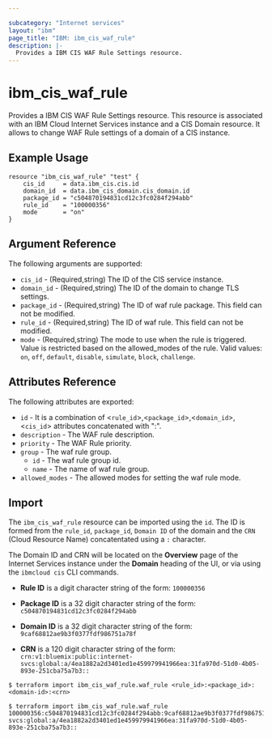 ```yaml
---

subcategory: "Internet services"
layout: "ibm"
page_title: "IBM: ibm_cis_waf_rule"
description: |-
  Provides a IBM CIS WAF Rule Settings resource.
---
```


# ibm_cis_waf_rule

Provides a IBM CIS WAF Rule Settings resource. This resource is associated with an IBM Cloud Internet Services instance and a CIS Domain resource. It allows to change WAF Rule settings of a domain of a CIS instance.

## Example Usage

```hcl
resource "ibm_cis_waf_rule" "test" {
	cis_id     = data.ibm_cis.cis.id
	domain_id  = data.ibm_cis_domain.cis_domain.id
	package_id = "c504870194831cd12c3fc0284f294abb"
	rule_id    = "100000356"
	mode       = "on"
}
```

## Argument Reference

The following arguments are supported:

- `cis_id` - (Required,string) The ID of the CIS service instance.
- `domain_id` - (Required,string) The ID of the domain to change TLS settings.
- `package_id` - (Required,string) The ID of waf rule package. This field can not be modified.
- `rule_id` - (Required,string) The ID of waf rule. This field can not be modified.
- `mode` - (Required,string) The mode to use when the rule is triggered. Value is restricted based on the allowed_modes of the rule. Valid values: `on`, `off`, `default`, `disable`, `simulate`, `block`, `challenge`.

## Attributes Reference

The following attributes are exported:

- `id` - It is a combination of <`rule_id`>,<`package_id`>,<`domain_id`>,<`cis_id`> attributes concatenated with ":".
- `description` - The WAF rule description.
- `priority` - The WAF Rule priority.
- `group` - The waf rule group.
  - `id` - The waf rule group id.
  - `name` - The name of waf rule group.
- `allowed_modes` - The allowed modes for setting the waf rule mode.

## Import

The `ibm_cis_waf_rule` resource can be imported using the `id`. The ID is formed from the `rule_id`, `package_id`, `Domain ID` of the domain and the `CRN` (Cloud Resource Name) concatentated using a `:` character.

The Domain ID and CRN will be located on the **Overview** page of the Internet Services instance under the **Domain** heading of the UI, or via using the `ibmcloud cis` CLI commands.

- **Rule ID** is a digit character string of the form: `100000356`

- **Package ID** is a 32 digit character string of the form: `c504870194831cd12c3fc0284f294abb`

- **Domain ID** is a 32 digit character string of the form: `9caf68812ae9b3f0377fdf986751a78f`

- **CRN** is a 120 digit character string of the form: `crn:v1:bluemix:public:internet-svcs:global:a/4ea1882a2d3401ed1e459979941966ea:31fa970d-51d0-4b05-893e-251cba75a7b3::`

```
$ terraform import ibm_cis_waf_rule.waf_rule <rule_id>:<package_id>:<domain-id>:<crn>

$ terraform import ibm_cis_waf_rule.waf_rule 100000356:c504870194831cd12c3fc0284f294abb:9caf68812ae9b3f0377fdf986751a78f:crn:v1:bluemix:public:internet-svcs:global:a/4ea1882a2d3401ed1e459979941966ea:31fa970d-51d0-4b05-893e-251cba75a7b3::
```
